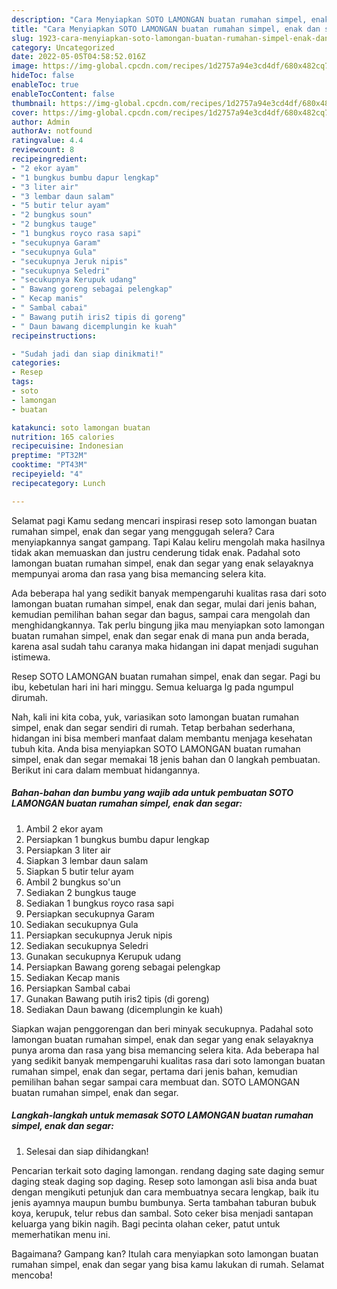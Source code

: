 ```yaml
---
description: "Cara Menyiapkan SOTO LAMONGAN buatan rumahan simpel, enak dan segar Anti Gagal"
title: "Cara Menyiapkan SOTO LAMONGAN buatan rumahan simpel, enak dan segar Anti Gagal"
slug: 1923-cara-menyiapkan-soto-lamongan-buatan-rumahan-simpel-enak-dan-segar-anti-gagal
category: Uncategorized
date: 2022-05-05T04:58:52.016Z
image: https://img-global.cpcdn.com/recipes/1d2757a94e3cd4df/680x482cq70/soto-lamongan-buatan-rumahan-simpel-enak-dan-segar-foto-resep-utama.jpg
hideToc: false
enableToc: true
enableTocContent: false
thumbnail: https://img-global.cpcdn.com/recipes/1d2757a94e3cd4df/680x482cq70/soto-lamongan-buatan-rumahan-simpel-enak-dan-segar-foto-resep-utama.jpg
cover: https://img-global.cpcdn.com/recipes/1d2757a94e3cd4df/680x482cq70/soto-lamongan-buatan-rumahan-simpel-enak-dan-segar-foto-resep-utama.jpg
author: Admin
authorAv: notfound
ratingvalue: 4.4
reviewcount: 8
recipeingredient:
- "2 ekor ayam"
- "1 bungkus bumbu dapur lengkap"
- "3 liter air"
- "3 lembar daun salam"
- "5 butir telur ayam"
- "2 bungkus soun"
- "2 bungkus tauge"
- "1 bungkus royco rasa sapi"
- "secukupnya Garam"
- "secukupnya Gula"
- "secukupnya Jeruk nipis"
- "secukupnya Seledri"
- "secukupnya Kerupuk udang"
- " Bawang goreng sebagai pelengkap"
- " Kecap manis"
- " Sambal cabai"
- " Bawang putih iris2 tipis di goreng"
- " Daun bawang dicemplungin ke kuah"
recipeinstructions:

- "Sudah jadi dan siap dinikmati!"
categories:
- Resep
tags:
- soto
- lamongan
- buatan

katakunci: soto lamongan buatan 
nutrition: 165 calories
recipecuisine: Indonesian
preptime: "PT32M"
cooktime: "PT43M"
recipeyield: "4"
recipecategory: Lunch

---
```



Selamat pagi Kamu sedang mencari inspirasi resep soto lamongan buatan rumahan simpel, enak dan segar yang menggugah selera? Cara menyiapkannya sangat gampang. Tapi Kalau keliru mengolah maka hasilnya tidak akan memuaskan dan justru cenderung tidak enak. Padahal soto lamongan buatan rumahan simpel, enak dan segar yang enak selayaknya mempunyai aroma dan rasa yang bisa memancing selera kita.


Ada beberapa hal yang sedikit banyak mempengaruhi kualitas rasa dari soto lamongan buatan rumahan simpel, enak dan segar, mulai dari jenis bahan, kemudian pemilihan bahan segar dan bagus, sampai cara mengolah dan menghidangkannya. Tak perlu bingung jika mau menyiapkan soto lamongan buatan rumahan simpel, enak dan segar enak di mana pun anda berada, karena asal sudah tahu caranya maka hidangan ini dapat menjadi suguhan istimewa.

Resep SOTO LAMONGAN buatan rumahan simpel, enak dan segar. Pagi bu ibu, kebetulan hari ini hari minggu. Semua keluarga lg pada ngumpul dirumah.


Nah, kali ini kita coba, yuk, variasikan soto lamongan buatan rumahan simpel, enak dan segar sendiri di rumah. Tetap berbahan sederhana, hidangan ini bisa memberi manfaat dalam membantu menjaga kesehatan tubuh kita. Anda bisa menyiapkan SOTO LAMONGAN buatan rumahan simpel, enak dan segar memakai 18 jenis bahan dan 0 langkah pembuatan. Berikut ini cara dalam membuat hidangannya.

<!--inarticleads1-->

##### Bahan-bahan dan bumbu yang wajib ada untuk pembuatan SOTO LAMONGAN buatan rumahan simpel, enak dan segar:

1. Ambil 2 ekor ayam
1. Persiapkan 1 bungkus bumbu dapur lengkap
1. Persiapkan 3 liter air
1. Siapkan 3 lembar daun salam
1. Siapkan 5 butir telur ayam
1. Ambil 2 bungkus so&#39;un
1. Sediakan 2 bungkus tauge
1. Sediakan 1 bungkus royco rasa sapi
1. Persiapkan secukupnya Garam
1. Sediakan secukupnya Gula
1. Persiapkan secukupnya Jeruk nipis
1. Sediakan secukupnya Seledri
1. Gunakan secukupnya Kerupuk udang
1. Persiapkan  Bawang goreng sebagai pelengkap
1. Sediakan  Kecap manis
1. Persiapkan  Sambal cabai
1. Gunakan  Bawang putih iris2 tipis (di goreng)
1. Sediakan  Daun bawang (dicemplungin ke kuah)


Siapkan wajan penggorengan dan beri minyak secukupnya. Padahal soto lamongan buatan rumahan simpel, enak dan segar yang enak selayaknya punya aroma dan rasa yang bisa memancing selera kita. Ada beberapa hal yang sedikit banyak mempengaruhi kualitas rasa dari soto lamongan buatan rumahan simpel, enak dan segar, pertama dari jenis bahan, kemudian pemilihan bahan segar sampai cara membuat dan. SOTO LAMONGAN buatan rumahan simpel, enak dan segar. 

<!--inarticleads2-->

##### Langkah-langkah untuk memasak SOTO LAMONGAN buatan rumahan simpel, enak dan segar:


1. Selesai dan siap dihidangkan!

Pencarian terkait soto daging lamongan. rendang daging sate daging semur daging steak daging sop daging. Resep soto lamongan asli bisa anda buat dengan mengikuti petunjuk dan cara membuatnya secara lengkap, baik itu jenis ayamnya maupun bumbu bumbunya. Serta tambahan taburan bubuk koya, kerupuk, telur rebus dan sambal. Soto ceker bisa menjadi santapan keluarga yang bikin nagih. Bagi pecinta olahan ceker, patut untuk memerhatikan menu ini. 

Bagaimana? Gampang kan? Itulah cara menyiapkan soto lamongan buatan rumahan simpel, enak dan segar yang bisa kamu lakukan di rumah. Selamat mencoba!
